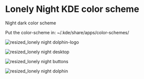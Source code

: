 # Lonely Night KDE color scheme
Night dark color scheme 

Put the color-scheme in: ~/.kde/share/apps/color-schemes/

![resized_lonely night dolphin-logo](https://user-images.githubusercontent.com/38332358/38720743-bc2e4f96-3ef7-11e8-99e1-515db3619cf4.png)

![resized_lonely night desktop](https://user-images.githubusercontent.com/38332358/38720750-c09ef9d6-3ef7-11e8-98e5-0e6c4ed595b5.png)

![resized_lonely night buttons](https://user-images.githubusercontent.com/38332358/38720757-c5c406e0-3ef7-11e8-8918-749eb41153d2.png)

![resized_lonely night dolphin](https://user-images.githubusercontent.com/38332358/38720779-d52dd872-3ef7-11e8-8112-7c040be98b1f.png)
